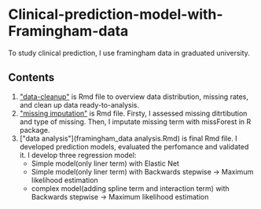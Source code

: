 # Clinical-prediction-model-with-Framingham-data
To study clinical prediction, I use framingham data in graduated university.
## Contents
1. ["data-cleanup"]() is Rmd file to overview data distribution, missing rates, and clean up data ready-to-analysis.
2. ["missing imputation"]() is Rmd file. Firsty, I assessed missing ditrtibution and type of missing. Then, I imputate missing term with missForest in R package.
3. ["data analysis"](framingham_data analysis.Rmd) is final Rmd file. I developed prediction models, evaluated the perfomance and validated it.
   I develop three regression model:
     - Simple model(only liner term) with Elastic Net
     - Simple model(only liner term) with Backwards stepwise -> Maximum likelihood estimation 
     - complex model(adding spline term and interaction term) with Backwards stepwise -> Maximum likelihood estimation 
